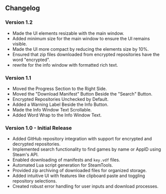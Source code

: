 ## Changelog

### Version 1.2

- Made the UI elements resizable with the main window.
- Added minimum size for the main window to ensure the UI remains visible.
- Made the UI more compact by reducing the elements size by 10%.
- Ensured that zip files downloaded from encrypted repositories have the word "encrypted".
- rewrite for the info window with formatted rich text.

### Version 1.1

- Moved the Progress Section to the Right Side.
- Moved the "Download Manifest" Button Beside the "Search" Button.
- Encrypted Repositories Unchecked by Default.
- Added a Warning Label Beside the Info Button.
- Made the Info Window Text Scrollable.
- Added Word Wrap to the Info Window Text.

### Version 1.0 - Initial Release

- Added GitHub repository integration with support for encrypted and decrypted repositories.
- Implemented search functionality to find games by name or AppID using Steam's API.
- Enabled downloading of manifests and `key.vdf` files.
- Automated Lua script generation for SteamTools.
- Provided zip archiving of downloaded files for organized storage.
- Added intuitive UI with features like clipboard paste and toggling repository selections.
- Created robust error handling for user inputs and download processes.
